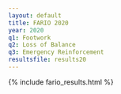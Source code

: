 ```yaml
---
layout: default
title: FARIO 2020
year: 2020
q1: Footwork
q2: Loss of Balance
q3: Emergency Reinforcement
resultsfile: results20
---
```


{% include fario_results.html %}

